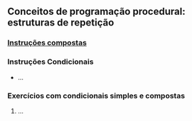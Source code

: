 ## Conceitos de programação procedural: estruturas de repetição  
### [Instruções compostas](https://docs.python.org/pt-br/3/reference/compound_stmts.html)

### Instruções Condicionais   
- ... 

### Exercícios com condicionais simples e compostas  
1. ...
